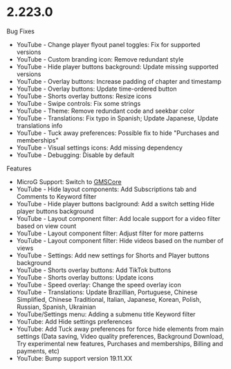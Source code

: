# 2.223.0
Bug Fixes
- YouTube - Change player flyout panel toggles: Fix for supported versions
- YouTube - Custom branding icon: Remove redundant style
- YouTube - Hide player buttons background: Update missing supported versions
- YouTube - Overlay buttons: Increase padding of chapter and timestamp
- YouTube - Overlay buttons: Update time-ordered button
- YouTube - Shorts overlay buttons: Resize icons
- YouTube - Swipe controls: Fix some strings
- YouTube - Theme: Remove redundant code and seekbar color
- YouTube - Translations: Fix typo in Spanish; Update Japanese, Update translations info
- YouTube - Tuck away preferences: Possible fix to hide "Purchases and memberships"
- YouTube - Visual settings icons: Add missing dependency
- YouTube - Debugging: Disable by default
  
Features
- MicroG Support: Switch to [GMSCore](https://github.com/arghya339/UnGoogledMicroGMS/releases/tag/UnGoogledMicroGMSCore_v0.3.1.241017(241017000))
- YouTube - Hide layout components: Add Subscriptions tab and Comments to Keyword filter
- YouTube - Hide player buttons baclground: Add a switch setting Hide player buttons background
- YouTube - Layout component filter: Add locale support for a video filter based on view count
- YouTube - Layout component filter: Adjust filter for more patterns
- YouTube - Layout component filter: Hide videos based on the number of views
- YouTube - Settings: Add new settings for Shorts and Player buttons background
- YouTube - Shorts overlay buttons: Add TikTok buttons
- YouTube - Shorts overlay buttons: Update icons
- YouTube - Speed overlay: Change the speed overlay icon
- YouTube - Translations: Update Brazillian, Portuguese, Chinese Simplified, Chinese Traditional, Italian, Japanese, Korean, Polish, Russian, Spanish, Ukrainian
- YouTube/Settings menu: Adding a submenu title Keyword filter
- YouTube: Add Hide settings preferences
- YouTube: Add Tuck away preferences for force hide elements from main settings (Data saving, Video quality preferences, Background Download, Try experimental new features, Purchases and memberships, Billing and payments, etc)
- YouTube: Bump support version 19.11.XX
